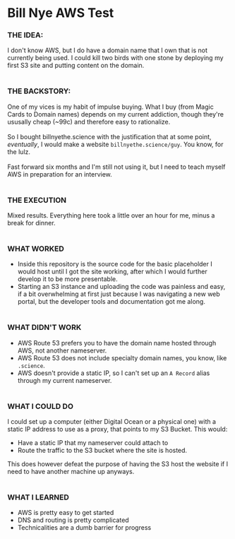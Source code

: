 # Bill Nye AWS Test

### THE IDEA:
I don't know AWS, but I do have a domain name that I own that is not currently being used.
I could kill two birds with one stone by deploying my first S3 site and putting content on the domain.
<br><br>

### THE BACKSTORY:
One of my vices is my habit of impulse buying. 
What I buy (from Magic Cards to Domain names) depends on my current addiction, though they're ususally cheap (~99c) and therefore easy to rationalize.
<br><br>
So I bought billnyethe.science with the justification that at some point, _eventually_, I would make a website `billnyethe.science/guy`. You know, for the lulz.
<br><br>
Fast forward six months and I'm still not using it, but I need to teach myself AWS in preparation for an interview.
<br><br>

### THE EXECUTION
Mixed results. Everything here took a little over an hour for me, minus a break for dinner.
<br><br>

### WHAT WORKED
- Inside this repository is the source code for the basic placeholder I would host until I got the site working, after which I would further develop it to be more presentable.
- Starting an S3 instance and uploading the code was painless and easy, if a bit overwhelming at first just because I was navigating a new web portal, but the developer tools and documentation got me along.
<br><br>

### WHAT DIDN'T WORK
- AWS Route 53 prefers you to have the domain name hosted through AWS, not another nameserver.
- AWS Route 53 does not include specialty domain names, you know, like `.science`.
- AWS doesn't provide a static IP, so I can't set up an `A Record` alias through my current nameserver.
<br><br>

### WHAT I COULD DO
I could set up a computer (either Digital Ocean or a physical one) with a static IP address to use as a proxy, that points to my S3 Bucket. This would:
- Have a static IP that my nameserver could attach to
- Route the traffic to the S3 bucket where the site is hosted.

This does however defeat the purpose of having the S3 host the website if I need to have another machine up anyways.
<br><br>

### WHAT I LEARNED
- AWS is pretty easy to get started
- DNS and routing is pretty complicated
- Technicalities are a dumb barrier for progress
